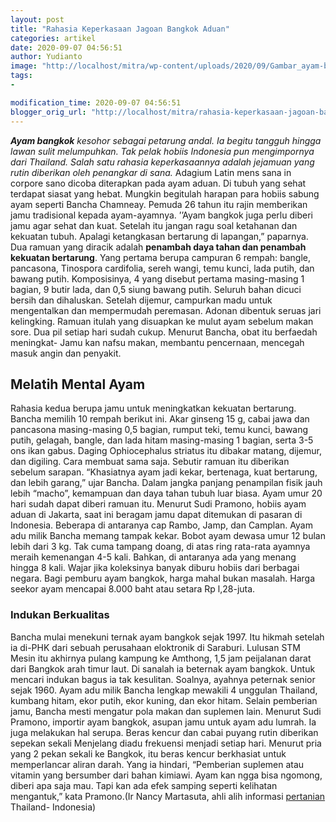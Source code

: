 ```yaml
---
layout: post
title: "Rahasia Keperkasaan Jagoan Bangkok Aduan"
categories: artikel
date: 2020-09-07 04:56:51
author: Yudianto
image: "http://localhost/mitra/wp-content/uploads/2020/09/Gambar_ayam-bangkok-aduan_1280x768.jpg"
tags:
- 

modification_time: 2020-09-07 04:56:51
blogger_orig_url: "http://localhost/mitra/rahasia-keperkasaan-jagoan-bangkok.html"
---
```


<em><strong>Ayam bangkok</strong> kesohor sebagai petarung andal. Ia begitu tangguh hingga lawan sulit melumpuhkan. Tak pelak hobiis Indonesia pun mengimpornya dari Thailand. Salah satu rahasia keperkasaannya adalah jejamuan yang rutin diberikan oleh penangkar di sana.</em>
Adagium Latin mens sana in corpore sano dicoba diterapkan pada ayam aduan. Di tubuh yang sehat terdapat siasat yang hebat. Mungkin begitulah harapan para hobiis sabung ayam seperti Bancha Chamneay. Pemuda 26 tahun itu rajin memberikan jamu tradisional kepada ayam-ayamnya. ’’Ayam bangkok juga perlu diberi jamu agar sehat dan kuat. Setelah itu jangan ragu soal ketahanan dan kekuatan tubuh. Apalagi ketangkasan bertarung di lapangan,” paparnya.
Dua ramuan yang diracik adalah <strong>penambah daya tahan dan penambah kekuatan bertarung</strong>. Yang pertama berupa campuran 6 rempah: bangle, pancasona, Tinospora cardifolia, sereh wangi, temu kunci, lada putih, dan bawang putih. Komposisinya, 4 yang disebut pertama masing-masing 1 bagian, 9 butir lada, dan 0,5 siung bawang putih. Seluruh bahan dicuci bersih dan dihaluskan.
Setelah dijemur, campurkan madu untuk mengentalkan dan mempermudah peremasan. Adonan dibentuk seruas jari kelingking. Ramuan itulah yang disuapkan ke mulut ayam sebelum makan sore. Dua pil setiap hari sudah cukup. Menurut Bancha, obat itu berfaedah meningkat- Jamu kan nafsu makan, membantu pencernaan, mencegah masuk angin dan penyakit.
<h2>Melatih Mental Ayam</h2>
Rahasia kedua berupa jamu untuk meningkatkan kekuatan bertarung. Bancha memilih 10 rempah berikut ini. Akar ginseng 15 g, cabai jawa dan pancasona masing-masing 0,5 bagian, rumput teki, temu kunci, bawang putih, gelagah, bangle, dan lada hitam masing-masing 1 bagian, serta 3-5 ons ikan gabus. Daging Ophiocephalus striatus itu dibakar matang, dijemur, dan digiling. Cara membuat sama saja.
Sebutir ramuan itu diberikan sebelum sarapan. “Khasiatnya ayam jadi kekar, bertenaga, kuat bertarung, dan lebih garang,” ujar Bancha. Dalam jangka panjang penampilan fisik jauh lebih “macho”, kemampuan dan daya tahan tubuh luar biasa. Ayam umur 20 hari sudah dapat diberi ramuan itu. Menurut Sudi Pramono, hobiis ayam aduan di Jakarta, saat ini beragam jamu dapat ditemukan di pasaran di Indonesia. Beberapa di antaranya cap Rambo, Jamp, dan Camplan.
Ayam adu milik Bancha memang tampak kekar. Bobot ayam dewasa umur 12 bulan lebih dari 3 kg. Tak cuma tampang doang, di atas ring rata-rata ayamnya meraih kemenangan 4-5 kali. Bahkan, di antaranya ada yang menang hingga 8 kali. Wajar jika koleksinya banyak diburu hobiis dari berbagai negara. Bagi pemburu ayam bangkok, harga mahal bukan masalah. Harga seekor ayam mencapai 8.000 baht atau setara Rp l,28-juta.
<h3>Indukan Berkualitas</h3>
Bancha mulai menekuni ternak ayam bangkok sejak 1997. Itu hikmah setelah ia di-PHK dari sebuah perusahaan eloktronik di Saraburi. Lulusan STM Mesin itu akhirnya pulang kampung ke Amthong, 1,5 jam peijalanan darat dari Bangkok arah timur laut. Di sanalah ia beternak ayam bangkok.
Untuk mencari indukan bagus ia tak kesulitan. Soalnya, ayahnya peternak senior sejak 1960. Ayam adu milik Bancha lengkap mewakili 4 unggulan Thailand, kumbang hitam, ekor putih, ekor kuning, dan ekor hitam. Selain pemberian jamu, Bancha mesti mengatur pola makan dan suplemen lain.
Menurut Sudi Pramono, importir ayam bangkok, asupan jamu untuk ayam adu lumrah. Ia juga melakukan hal serupa. Beras kencur dan cabai puyang rutin diberikan sepekan sekali  Menjelang diadu frekuensi menjadi setiap hari. Menurut pria yang 2 pekan sekali ke Bangkok, itu beras kencur berkhasiat untuk memperlancar aliran darah.
Yang ia hindari, “Pemberian suplemen atau vitamin yang bersumber dari bahan kimiawi. Ayam kan ngga bisa ngomong, diberi apa saja mau. Tapi kan ada efek samping seperti kelihatan mengantuk,” kata Pramono.(Ir Nancy Martasuta, ahli alih informasi <a class="wpil_keyword_link" href="http://127.0.0.1/mitra/pertanian"   title="pertanian" data-wpil-keyword-link="linked">pertanian</a> Thailand- Indonesia)
